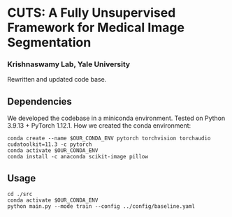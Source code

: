 # CUTS: A Fully Unsupervised Framework for Medical Image Segmentation
### Krishnaswamy Lab, Yale University

Rewritten and updated code base.

## Dependencies
We developed the codebase in a miniconda environment.
Tested on Python 3.9.13 + PyTorch 1.12.1.
How we created the conda environment:
```
conda create --name $OUR_CONDA_ENV pytorch torchvision torchaudio cudatoolkit=11.3 -c pytorch
conda activate $OUR_CONDA_ENV
conda install -c anaconda scikit-image pillow
```

## Usage
```
cd ./src
conda activate $OUR_CONDA_ENV
python main.py --mode train --config ../config/baseline.yaml
```
